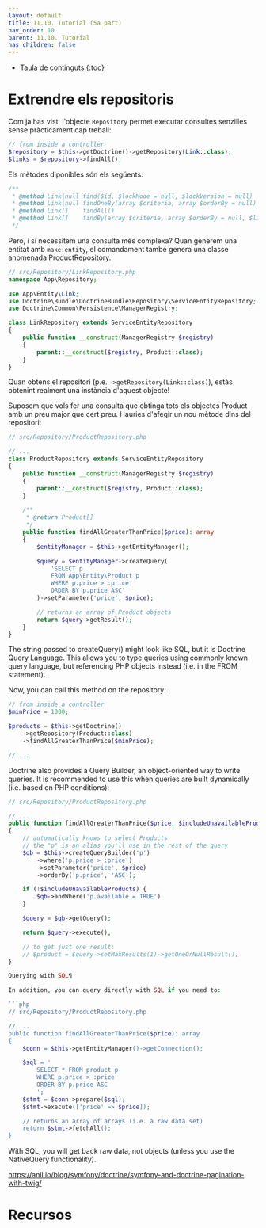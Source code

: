 ```yaml
---
layout: default
title: 11.10. Tutorial (5a part)
nav_order: 10
parent: 11.10. Tutorial
has_children: false 
---
```


* Taula de continguts
{:toc}


# Extrendre els repositoris

Com ja has vist, l'objecte `Repository` permet executar consultes senzilles sense pràcticament cap treball:

```php
// from inside a controller
$repository = $this->getDoctrine()->getRepository(Link::class);
$links = $repository->findAll();
```
Els mètodes diponibles són els següents:
 
```php
/**
 * @method Link|null find($id, $lockMode = null, $lockVersion = null)
 * @method Link|null findOneBy(array $criteria, array $orderBy = null)
 * @method Link[]    findAll()
 * @method Link[]    findBy(array $criteria, array $orderBy = null, $limit = null, $offset = null)
 */
```

Però, i si necessitem una consulta més complexa? Quan generem una entitat amb `make:entity`, el comandament també genera una classe anomenada ProductRepository.

```php
// src/Repository/LinkRepository.php
namespace App\Repository;

use App\Entity\Link;
use Doctrine\Bundle\DoctrineBundle\Repository\ServiceEntityRepository;
use Doctrine\Common\Persistence\ManagerRegistry;

class LinkRepository extends ServiceEntityRepository
{
    public function __construct(ManagerRegistry $registry)
    {
        parent::__construct($registry, Product::class);
    }
}

```
Quan obtens el repositori (p.e. `->getRepository(Link::class)`), estàs obtenint realment una instància d'aquest objecte! 

Suposem que vols fer una consulta que obtinga tots els objectes Product amb un preu major que cert preu. Hauries d'afegir un nou mètode dins del repositori:

```php
// src/Repository/ProductRepository.php

// ...
class ProductRepository extends ServiceEntityRepository
{
    public function __construct(ManagerRegistry $registry)
    {
        parent::__construct($registry, Product::class);
    }

    /**
     * @return Product[]
     */
    public function findAllGreaterThanPrice($price): array
    {
        $entityManager = $this->getEntityManager();

        $query = $entityManager->createQuery(
            'SELECT p
            FROM App\Entity\Product p
            WHERE p.price > :price
            ORDER BY p.price ASC'
        )->setParameter('price', $price);

        // returns an array of Product objects
        return $query->getResult();
    }
}

```

The string passed to createQuery() might look like SQL, but it is Doctrine Query Language. This allows you to type queries using commonly known query language, but referencing PHP objects instead (i.e. in the FROM statement).

Now, you can call this method on the repository:

```php
// from inside a controller
$minPrice = 1000;

$products = $this->getDoctrine()
    ->getRepository(Product::class)
    ->findAllGreaterThanPrice($minPrice);

// ...
```

Doctrine also provides a Query Builder, an object-oriented way to write queries. It is recommended to use this when queries are built dynamically (i.e. based on PHP conditions):

```php
// src/Repository/ProductRepository.php

// ...
public function findAllGreaterThanPrice($price, $includeUnavailableProducts = false): array
{
    // automatically knows to select Products
    // the "p" is an alias you'll use in the rest of the query
    $qb = $this->createQueryBuilder('p')
        ->where('p.price > :price')
        ->setParameter('price', $price)
        ->orderBy('p.price', 'ASC');

    if (!$includeUnavailableProducts) {
        $qb->andWhere('p.available = TRUE')
    }

    $query = $qb->getQuery();

    return $query->execute();

    // to get just one result:
    // $product = $query->setMaxResults(1)->getOneOrNullResult();
}

Querying with SQL¶

In addition, you can query directly with SQL if you need to:

```php
// src/Repository/ProductRepository.php

// ...
public function findAllGreaterThanPrice($price): array
{
    $conn = $this->getEntityManager()->getConnection();

    $sql = '
        SELECT * FROM product p
        WHERE p.price > :price
        ORDER BY p.price ASC
        ';
    $stmt = $conn->prepare($sql);
    $stmt->execute(['price' => $price]);

    // returns an array of arrays (i.e. a raw data set)
    return $stmt->fetchAll();
}
```
With SQL, you will get back raw data, not objects (unless you use the NativeQuery functionality).


https://anil.io/blog/symfony/doctrine/symfony-and-doctrine-pagination-with-twig/

# Recursos


